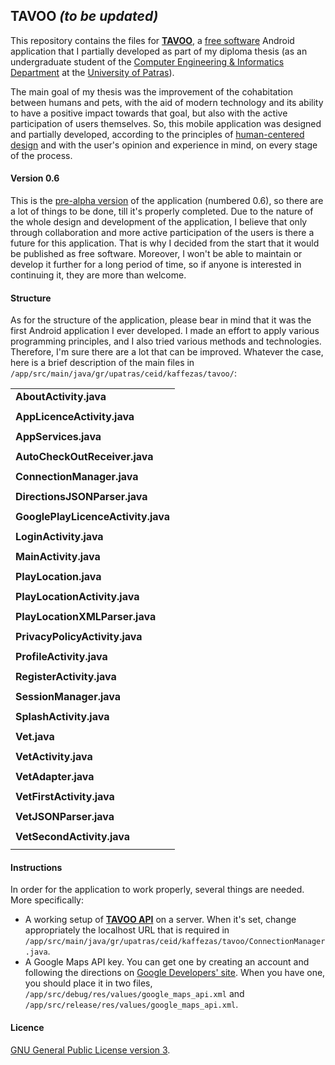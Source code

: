 ## TAVOO *(to be updated)*
This repository contains the files for [**TAVOO**](https://play.google.com/store/apps/details?id=gr.upatras.ceid.kaffezas.tavoo), a [free software](https://www.gnu.org/philosophy/free-sw.html) Android application that I partially developed as part of my diploma thesis (as an undergraduate student of the [Computer Engineering & Informatics Department](https://www.ceid.upatras.gr/) at the [University of Patras](http://www.upatras.gr/)).

The main goal of my thesis was the improvement of the cohabitation between humans and pets, with the aid of modern technology and its ability to have a positive impact towards that goal, but also with the active participation of users themselves. So, this mobile application was designed and partially developed, according to the principles of [human-centered design](https://en.wikipedia.org/wiki/User-centered_design) and with the user's opinion and experience in mind, on every stage of the process.

#### Version 0.6
This is the [pre-alpha version](https://en.wikipedia.org/wiki/Software_release_life_cycle#Pre-alpha) of the application (numbered 0.6), so there are a lot of things to be done, till it's properly completed. Due to the nature of the whole design and development of the application, I believe that only through collaboration and more active participation of the users is there a future for this application. That is why I decided from the start that it would be published as free software. Moreover, I won't be able to maintain or develop it further for a long period of time, so if anyone is interested in continuing it, they are more than welcome.

#### Structure
As for the structure of the application, please bear in mind that it was the first Android application I ever developed. I made an effort to apply various programming principles, and I also tried various methods and technologies. Therefore, I'm sure there are a lot that can be improved. Whatever the case, here is a brief description of the main files in `/app/src/main/java/gr/upatras/ceid/kaffezas/tavoo/`:

<table>
  <tr>
    <td><b>AboutActivity.java</b></td>
  </tr>
  <tr>
    <td><i></i></td>
  </tr>
  
  <tr>
    <td><b>AppLicenceActivity.java</b></td>
  </tr>
  <tr>
    <td><i></i></td>
  </tr>
  
  <tr>
    <td><b>AppServices.java</b></td>
  </tr>
  <tr>
    <td><i></i></td>
  </tr>
  
  <tr>
    <td><b>AutoCheckOutReceiver.java</b></td>
  </tr>
  <tr>
    <td><i></i></td>
  </tr>
  
  <tr>
    <td><b>ConnectionManager.java</b></td>
  </tr>
  <tr>
    <td><i></i></td>
  </tr>
  
  <tr>
    <td><b>DirectionsJSONParser.java</b></td>
  </tr>
  <tr>
    <td><i></i></td>
  </tr>
  
  <tr>
    <td><b>GooglePlayLicenceActivity.java</b></td>
  </tr>
  <tr>
    <td><i></i></td>
  </tr>
  
  <tr>
    <td><b>LoginActivity.java</b></td>
  </tr>
  <tr>
    <td><i></i></td>
  </tr>
  
  <tr>
    <td><b>MainActivity.java</b></td>
  </tr>
  <tr>
    <td><i></i></td>
  </tr>
  
  <tr>
    <td><b>PlayLocation.java</b></td>
  </tr>
  <tr>
    <td><i></i></td>
  </tr>
  
  <tr>
    <td><b>PlayLocationActivity.java</b></td>
  </tr>
  <tr>
    <td><i></i></td>
  </tr>
  
  <tr>
    <td><b>PlayLocationXMLParser.java</b></td>
  </tr>
  <tr>
    <td><i></i></td>
  </tr>
  
  <tr>
    <td><b>PrivacyPolicyActivity.java</b></td>
  </tr>
  <tr>
    <td><i></i></td>
  </tr>
  
  <tr>
    <td><b>ProfileActivity.java</b></td>
  </tr>
  <tr>
    <td><i></i></td>
  </tr>
  
  <tr>
    <td><b>RegisterActivity.java</b></td>
  </tr>
  <tr>
    <td><i></i></td>
  </tr>
  
  <tr>
    <td><b>SessionManager.java</b></td>
  </tr>
  <tr>
    <td><i></i></td>
  </tr>
  
  <tr>
    <td><b>SplashActivity.java</b></td>
  </tr>
  <tr>
    <td><i></i></td>
  </tr>
  
  <tr>
    <td><b>Vet.java</b></td>
  </tr>
  <tr>
    <td><i></i></td>
  </tr>
  
  <tr>
    <td><b>VetActivity.java</b></td>
  </tr>
  <tr>
    <td><i></i></td>
  </tr>
  
  <tr>
    <td><b>VetAdapter.java</b></td>
  </tr>
  <tr>
    <td><i></i></td>
  </tr>
  
  <tr>
    <td><b>VetFirstActivity.java</b></td>
  </tr>
  <tr>
    <td><i></i></td>
  </tr>
  
  <tr>
    <td><b>VetJSONParser.java</b></td>
  </tr>
  <tr>
    <td><i></i></td>
  </tr>
  
  <tr>
    <td><b>VetSecondActivity.java</b></td>
  </tr>
  <tr>
    <td><i></i></td>
  </tr>
</table>

#### Instructions
In order for the application to work properly, several things are needed. More specifically:
+ A working setup of [**TAVOO API**](https://github.com/gkffzs/TAVOO-API) on a server. When it's set, change appropriately the localhost URL that is required in `/app/src/main/java/gr/upatras/ceid/kaffezas/tavoo/ConnectionManager.java`.
+ A Google Maps API key. You can get one by creating an account and following the directions on [Google Developers' site](https://developers.google.com/). When you have one, you should place it in two files, `/app/src/debug/res/values/google_maps_api.xml` and `/app/src/release/res/values/google_maps_api.xml`.

#### Licence
[GNU General Public License version 3](https://www.gnu.org/licenses/gpl-3.0.en.html).
